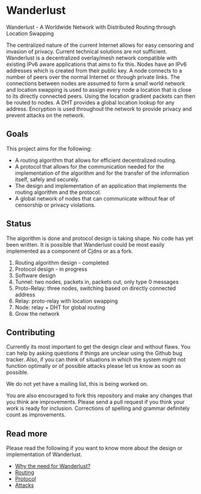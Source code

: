 # Wanderlust
Wanderlust - A Worldwide Network with Distributed Routing through Location Swapping

The centralized nature of the current Internet allows for easy censoring and invasion of privacy. Current technical solutions are not sufficient. Wanderlust is a decentralized overlay/mesh network compatible with existing IPv6 aware applications that aims to fix this. Nodes have an IPv6 addresses which is created from their public key. A node connects to a number of peers over the normal Internet or through private links. The connections between nodes are assumed to form a small world network and location swapping is used to assign every node a location that is close to its directly connected peers. Using the location gradient packets can then be routed to nodes. A DHT provides a global location lookup for any address. Encryption is used throughout the network to provide privacy and prevent attacks on the network.

## Goals
This project aims for the following:
- A routing algorithm that allows for efficient decentralized routing.
- A protocol that allows for the communication needed for the implementation of the algorithm and for the transfer of the information itself, safely and securely.
- The design and implementation of an application that implements the routing algorithm and the protocol.
- A global network of nodes that can communicate without fear of censorship or privacy violations.

## Status
The algorithm is done and protocol design is taking shape. No code has yet been written. It is possible that Wanderlust could be most easily implemented as a component of Cjdns or as a fork.

1. Routing algorithm design - completed
2. Protocol design - in progress
3. Software design
4. Tunnel: two nodes, packets in, packets out, only type 0 messages
5. Proto-Relay: three nodes, switching based on directly connected address
6. Relay: proto-relay with location swapping
7. Node: relay + DHT for global routing
8. Grow the network

## Contributing
Currently its most important to get the design clear and without flaws. You can help by asking questions if things are unclear using the Github bug tracker. Also, if you can think of situations in which the system might not function optimally or of possible attacks please let us know as soon as possible.

We do not yet have a mailing list, this is being worked on.

You are also encouraged to fork this repository and make any changes that you think are improvements. Please send a pull request if you think your work is ready for inclusion. Corrections of spelling and grammar definitely count as improvements.

## Read more
Please read the following if you want to know more about the design or implementation of Wanderlust.

- [Why the need for Wanderlust?](doc/why-wanderlust.md)
- [Routing](doc/routing.md)
- [Protocol](doc/protocol.md)
- [Attacks](doc/attacks.md)

